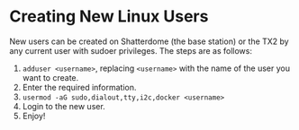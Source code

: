# Creating New Linux Users

New users can be created on Shatterdome (the base station) or the TX2 by any current user with sudoer privileges. The steps are as follows:

1. `adduser <username>`, replacing `<username>` with the name of the user you want to create.
1. Enter the required information.
1. `usermod -aG sudo,dialout,tty,i2c,docker <username>`
1. Login to the new user.
1. Enjoy!
